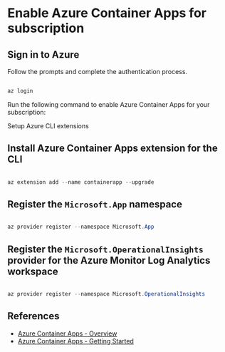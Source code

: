 # Enable Azure Container Apps for subscription

## Sign in to Azure

Follow the prompts and complete the authentication process.

```PowerShell

az login

```

Run the following command to enable Azure Container Apps for your subscription:

Setup Azure CLI extensions

## Install Azure Container Apps extension for the CLI

```powershell

az extension add --name containerapp --upgrade

```

## Register the `Microsoft.App` namespace

```powershell

az provider register --namespace Microsoft.App

```

## Register the `Microsoft.OperationalInsights` provider for the Azure Monitor Log Analytics workspace

```powershell

az provider register --namespace Microsoft.OperationalInsights

```

## References

- [Azure Container Apps - Overview](https://azure.microsoft.com/en-us/products/container-apps/#overview)
- [Azure Container Apps - Getting Started](https://learn.microsoft.com/en-us/azure/container-apps/get-started)
